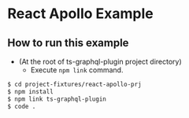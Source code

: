 # React Apollo Example

## How to run this example

- (At the root of ts-graphql-plugin project directory)
  - Execute `npm link` command.

```sh
$ cd project-fixtures/react-apollo-prj
$ npm install
$ npm link ts-graphql-plugin
$ code .
```
